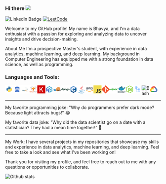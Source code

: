 ### Hi there <img src="https://raw.githubusercontent.com/MartinHeinz/MartinHeinz/master/wave.gif" width="30px">
![Linkedin Badge](https://img.shields.io/badge/-View&nbsp;profile&nbsp;on&nbsp;LinkedIn-blue?style=flat-square&logo=Linkedin&logoColor=white&link=https://www.linkedin.com/in//bhavya-pandya/)
[![LeetCode](https://img.shields.io/badge/--Leetcode?label=Leetcode&logo=Leetcode&style=social)](https://leetcode.com/BhavyaPandya/)




Welcome to my GitHub profile! My name is Bhavya, and I'm a data enthusiast with a passion for exploring and analyzing data to uncover insights and drive decision-making.

About Me
I'm a  prospective Master's student, with experience in data analytics, machine learning, and deep learning. My background in Computer Engineering has equipped me with a strong foundation in data science, as well as programming.


### Languages and Tools:
[<img align='left' alt='Python' width="26px" src="https://raw.githubusercontent.com/github/explore/80688e429a7d4ef2fca1e82350fe8e3517d3494d/topics/python/python.png" />](#)
[<img align="left" alt="SQL" width="26px" src="https://raw.githubusercontent.com/github/explore/80688e429a7d4ef2fca1e82350fe8e3517d3494d/topics/sql/sql.png" />](#)
[<img align="left" alt="MySQL" width="26px" src="https://raw.githubusercontent.com/github/explore/80688e429a7d4ef2fca1e82350fe8e3517d3494d/topics/mysql/mysql.png" />](#)
[<img align='left' alt='TensorFlow' width='26px' src='https://raw.githubusercontent.com/github/explore/main/topics/tensorflow/tensorflow.png'/>](#)

[<img align='left' alt='Keras' width='26px' src='https://raw.githubusercontent.com/github/explore/main/topics/keras/keras.png'/>](#)
[<img align='left' alt='Numpy' width='26px' src='https://raw.githubusercontent.com/github/explore/main/topics/numpy/numpy.png'/>](#)

[<img align='left' alt='Scikit-Learn' width='26px' src='https://raw.githubusercontent.com/github/explore/main/topics/scikit-learn/scikit-learn.png'/>](#)

[<img align='left' alt='Django' width="26px" src="https://raw.githubusercontent.com/github/explore/80688e429a7d4ef2fca1e82350fe8e3517d3494d/topics/django/django.png" />](#)
[<img align='left' alt='C' width="26px" src="https://raw.githubusercontent.com/github/explore/80688e429a7d4ef2fca1e82350fe8e3517d3494d/topics/c/c.png"/>](#)

<img align="left" alt="Java" width="26px" src="https://raw.githubusercontent.com/devicons/devicon/master/icons/java/java-original.svg"/>

[<img align='left' alt='AWS' width="26px" src="https://raw.githubusercontent.com/github/explore/fbceb94436312b6dacde68d122a5b9c7d11f9524/topics/aws/aws.png"/>](#)
[<img align="left" alt="JavaScript" width="26px" src="https://raw.githubusercontent.com/github/explore/80688e429a7d4ef2fca1e82350fe8e3517d3494d/topics/javascript/javascript.png"/>](#)


<img align="left" alt="Git" width="26px" src="https://raw.githubusercontent.com/devicons/devicon/master/icons/git/git-original.svg"/>
<img align="left" alt="NGINX" width="26px" src="https://raw.githubusercontent.com/devicons/devicon/master/icons/nginx/nginx-original.svg"/>
<img align="left" alt="Docker" width="26px" src="https://raw.githubusercontent.com/devicons/devicon/master/icons/docker/docker-original-wordmark.svg" />
<img align="left" alt="NodeJS" width="26px" src="https://raw.githubusercontent.com/devicons/devicon/master/icons/nodejs/nodejs-original.svg" />
<img align="left" alt="Actions" width="26px" src="https://raw.githubusercontent.com/github/explore/2c7e603b797535e5ad8b4beb575ab3b7354666e1/topics/actions/actions.png" />
<img align="left" alt="Bash" width="26px" src="https://upload.wikimedia.org/wikipedia/commons/thumb/4/4b/Bash_Logo_Colored.svg/240px-Bash_Logo_Colored.svg.png" />
<img align="left" alt="gcp" width="26px" src="https://raw.githubusercontent.com/devicons/devicon/master/icons/googlecloud/googlecloud-original.svg" />
<br>
<br>


____________________________________________________________________________________________________


My favorite programming joke: "Why do programmers prefer dark mode? Because light attracts bugs!" 😂


My favorite data joke: "Why did the data scientist go on a date with a statistician? They had a mean time together!" 🤣
____________________________________________________________________________________________________


My Work:
I have several projects in my repositories that showcase my skills and experience in data analytics, machine learning, and deep learning. Feel free to take a look and see what I've been working on!

Thank you for visiting my profile, and feel free to reach out to me with any questions or opportunities to collaborate.

![Github stats](https://github-readme-stats.vercel.app/api?username=bhavyapandya)   
<!--
**bhavyapandya/bhavyapandya** is a ✨ _special_ ✨ repository because its `README.md` (this file) appears on your GitHub profile.

Here are some ideas to get you started:

- 🔭 I’m currently working on ...
- 🌱 I’m currently learning ...
- 👯 I’m looking to collaborate on ...
- 🤔 I’m looking for help with ...
- 💬 Ask me about ...
- 📫 How to reach me: ...
- 😄 Pronouns: ...
- ⚡ Fun fact: ...
 <a href="https://github.com/bhavyapandya/github-readme-stats"><img align="center" src="https://github-readme-stats.vercel.app/api/top-langs/?username=bhavyapandya&layout=compact&theme=buefy&hide_border=true" alt="Top Languages Used" /></a>

 <a href="https://github.com/bhavyapandya/github-readme-stats"><img align="center" src="https://github-readme-stats.vercel.app/api/top-langs/?username=bhavyapandya&layout=compact&theme=buefy&hide_border=true" /></a>
-->
